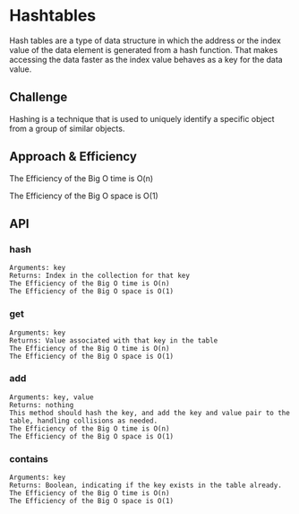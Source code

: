 # Hashtables
Hash tables are a type of data structure in which the address or the index value of the data element is generated from a hash function. That makes accessing the data faster as the index value behaves as a key for the data value.

## Challenge
Hashing is a technique that is used to uniquely identify a specific object from a group of similar objects.

## Approach & Efficiency

The Efficiency of the Big O time is O(n)

The Efficiency of the Big O space is O(1)

## API

### hash

    Arguments: key
    Returns: Index in the collection for that key
    The Efficiency of the Big O time is O(n)
    The Efficiency of the Big O space is O(1)   

### get

    Arguments: key
    Returns: Value associated with that key in the table
    The Efficiency of the Big O time is O(n)
    The Efficiency of the Big O space is O(1)
### add

    Arguments: key, value
    Returns: nothing
    This method should hash the key, and add the key and value pair to the table, handling collisions as needed.
    The Efficiency of the Big O time is O(n)
    The Efficiency of the Big O space is O(1)

### contains

    Arguments: key
    Returns: Boolean, indicating if the key exists in the table already.
    The Efficiency of the Big O time is O(n)
    The Efficiency of the Big O space is O(1)
